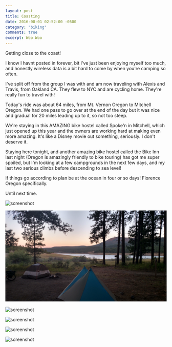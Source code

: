 ```yaml
---
layout: post
title: Coasting
date: 2016-08-01 02:52:00 -0500
category: "biking"
comments: true
excerpt: Woo Woo
---
```


Getting close to the coast!

I know I havnt posted in forever, bit I've just been enjoying myself too much, and honestly wireless data is a bit hard to come by when you're camping so often.

I've split off from the group I was with and am now traveling with Alexis and Travis, from Oakland CA. They flew to NYC and are cycling home. They're really fun to travel with!

Today's ride was about 64 miles, from Mt. Vernon Oregon to Mitchell Oregon. We had one pass to go over at the end of the day but it was nice and gradual for 20 miles leading up to it, so not too steep.

We're staying in this AMAZING bike hostel called Spoke'n in Mitchell, which just opened up this year and the owners are working hard at making even more amazing. It's like a Disney movie out something, seriously. I don't deserve it.

Staying here tonight, and another amazing bike hostel called the Bike Inn last night (Oregon is amazingly friendly to bike touring) has got me super spoiled, but I'm looking at a few campgrounds in the next few days, and my last two serious climbs before descending to sea level!

If things go according to plan be at the ocean in four or so days! Florence Oregon specifically.

Until next time.

![screenshot](https://raw.githubusercontent.com/glenlovett/glenlovett.github.io/master/assets/IMG_20160730_154230999.jpg)

![screenshot](https://raw.githubusercontent.com/glenlovett/glenlovett.github.io/master/assets/IMG_20160730_201513342_HDR.jpg)

![screenshot](https://raw.githubusercontent.com/glenlovett/glenlovett.github.io/master/assets/IMG_20160731_134607849.jpg)

![screenshot](https://raw.githubusercontent.com/glenlovett/glenlovett.github.io/master/assets/IMG_20160731_160910086.jpg)

![screenshot](https://raw.githubusercontent.com/glenlovett/glenlovett.github.io/master/assets/IMG_20160801_100613255.jpg)

![screenshot](https://raw.githubusercontent.com/glenlovett/glenlovett.github.io/master/assets/IMG_20160801_140942740.jpg)

